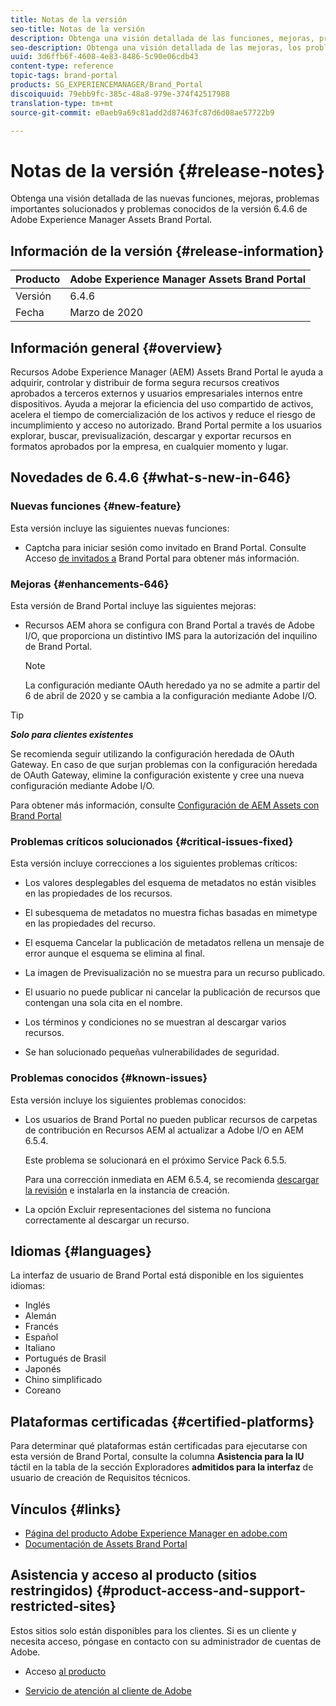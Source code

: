 ```yaml
---
title: Notas de la versión
seo-title: Notas de la versión
description: Obtenga una visión detallada de las funciones, mejoras, problemas importantes solucionados y problemas conocidos de la versión 6.4.6 de Adobe Experience Manager Assets Brand Portal.
seo-description: Obtenga una visión detallada de las mejoras, los problemas críticos solucionados y los problemas conocidos en la versión 6.4.6 de Adobe Experience Manager Assets Brand Portal.
uuid: 3d6ffb6f-4608-4e83-8486-5c90e06cdb43
content-type: reference
topic-tags: brand-portal
products: SG_EXPERIENCEMANAGER/Brand_Portal
discoiquuid: 79ebb9fc-385c-48a8-979e-374f42517988
translation-type: tm+mt
source-git-commit: e0aeb9a69c81add2d87463fc87d6d08ae57722b9

---
```



# Notas de la versión {#release-notes}

Obtenga una visión detallada de las nuevas funciones, mejoras, problemas importantes solucionados y problemas conocidos de la versión 6.4.6 de Adobe Experience Manager Assets Brand Portal.

## Información de la versión {#release-information}

| Producto | Adobe Experience Manager Assets Brand Portal |
|---|---|
| Versión | 6.4.6 |
| Fecha | Marzo de 2020 |

## Información general {#overview}

Recursos Adobe Experience Manager (AEM) Assets Brand Portal le ayuda a adquirir, controlar y distribuir de forma segura recursos creativos aprobados a terceros externos y usuarios empresariales internos entre dispositivos. Ayuda a mejorar la eficiencia del uso compartido de activos, acelera el tiempo de comercialización de los activos y reduce el riesgo de incumplimiento y acceso no autorizado. Brand Portal permite a los usuarios explorar, buscar, previsualización, descargar y exportar recursos en formatos aprobados por la empresa, en cualquier momento y lugar.

## Novedades de 6.4.6 {#what-s-new-in-646}

### Nuevas funciones {#new-feature}

Esta versión incluye las siguientes nuevas funciones:

* Captcha para iniciar sesión como invitado en Brand Portal. Consulte Acceso [de invitados a](../using/guest-access.md) Brand Portal para obtener más información.

### Mejoras {#enhancements-646}

Esta versión de Brand Portal incluye las siguientes mejoras:

* Recursos AEM ahora se configura con Brand Portal a través de Adobe I/O, que proporciona un distintivo IMS para la autorización del inquilino de Brand Portal.

   >[!NOTE]
   >
   >La configuración mediante OAuth heredado ya no se admite a partir del 6 de abril de 2020 y se cambia a la configuración mediante Adobe I/O.


>[!TIP]
>
>***Solo para clientes existentes***
>
>Se recomienda seguir utilizando la configuración heredada de OAuth Gateway. En caso de que surjan problemas con la configuración heredada de OAuth Gateway, elimine la configuración existente y cree una nueva configuración mediante Adobe I/O.


Para obtener más información, consulte [Configuración de AEM Assets con Brand Portal](configure-aem-assets-with-brand-portal.md)

### Problemas críticos solucionados {#critical-issues-fixed}

Esta versión incluye correcciones a los siguientes problemas críticos:

* Los valores desplegables del esquema de metadatos no están visibles en las propiedades de los recursos.

* El subesquema de metadatos no muestra fichas basadas en mimetype en las propiedades del recurso.

* El esquema Cancelar la publicación de metadatos rellena un mensaje de error aunque el esquema se elimina al final.

* La imagen de Previsualización no se muestra para un recurso publicado.

* El usuario no puede publicar ni cancelar la publicación de recursos que contengan una sola cita en el nombre.

* Los términos y condiciones no se muestran al descargar varios recursos.

* Se han solucionado pequeñas vulnerabilidades de seguridad.

### Problemas conocidos {#known-issues}

Esta versión incluye los siguientes problemas conocidos:

* Los usuarios de Brand Portal no pueden publicar recursos de carpetas de contribución en Recursos AEM al actualizar a Adobe I/O en AEM 6.5.4.

   Este problema se solucionará en el próximo Service Pack 6.5.5.

   Para una corrección inmediata en AEM 6.5.4, se recomienda [descargar la revisión](https://www.adobeaemcloud.com/content/marketplace/marketplaceProxy.html?packagePath=/content/companies/public/adobe/packages/cq650/hotfix/cq-6.5.0-hotfix-33041) e instalarla en la instancia de creación.

* La opción Excluir representaciones del sistema no funciona correctamente al descargar un recurso.


## Idiomas {#languages}

La interfaz de usuario de Brand Portal está disponible en los siguientes idiomas:

* Inglés
* Alemán
* Francés
* Español
* Italiano
* Portugués de Brasil
* Japonés
* Chino simplificado
* Coreano

## Plataformas certificadas {#certified-platforms}

Para determinar qué plataformas están certificadas para ejecutarse con esta versión de Brand Portal, consulte la columna **Asistencia para la IU** táctil en la tabla de la sección Exploradores **admitidos para la interfaz** de usuario de creación de Requisitos [](https://helpx.adobe.com/experience-manager/6-4/sites/deploying/using/technical-requirements.html)técnicos.

## Vínculos {#links}

* [Página del producto Adobe Experience Manager en adobe.com](http://www.adobe.com/in/marketing-cloud/experience-manager.html)
* [Documentación de Assets Brand Portal](https://helpx.adobe.com/experience-manager/brand-portal/user-guide.html)

## Asistencia y acceso al producto (sitios restringidos) {#product-access-and-support-restricted-sites}

Estos sitios solo están disponibles para los clientes. Si es un cliente y necesita acceso, póngase en contacto con su administrador de cuentas de Adobe.

* [](https://daycare.day.com) Acceso [al producto](https://login.marketing.adobe.com)

* [Servicio de atención al cliente de Adobe](https://helpx.adobe.com/contact.html)
